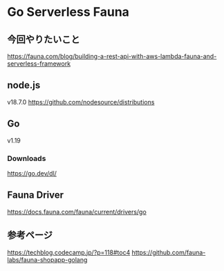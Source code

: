 # Go Serverless Fauna
## 今回やりたいこと
https://fauna.com/blog/building-a-rest-api-with-aws-lambda-fauna-and-serverless-framework

## node.js
v18.7.0
https://github.com/nodesource/distributions

## Go
v1.19
### Downloads
https://go.dev/dl/

## Fauna Driver
https://docs.fauna.com/fauna/current/drivers/go


## 参考ページ
https://techblog.codecamp.jp/?p=118#toc4
https://github.com/fauna-labs/fauna-shopapp-golang

